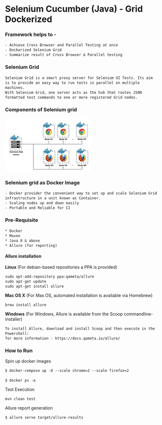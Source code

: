 # Selenium Cucumber (Java) - Grid Dockerized

### Framework helps to -
    - Achieve Cross Browser and Parallel Testing at once
    - Dockerized Selenium Grid
    - Summarize result of Cross Browser & Parallel testing

### Selenium Grid

    Selenium Grid is a smart proxy server for Selenium UI Tests. Its aim is to provide an easy way to run tests in parallel on multiple machines.
    With Selenium Grid, one server acts as the hub that routes JSON formatted test commands to one or more registered Grid nodes.

### Components of Selenium grid

![Description poster](/src/test/resources/download.jpeg)

### Selenium grid as Docker Image
    - Docker provider the convenient way to set up and scale Selenium Grid infrastructure in a unit known as Container. 
    - Scaling nodes up and down easily
    - Portable and Reliable for CI

### Pre-Requisite
    * Docker
    * Maven
    * Java 8 & above
    * Allure (for reporting)

#### Allure installation

**Linux** (For debian-based repositories a PPA is provided)

    sudo apt-add-repository ppa:qameta/allure
    sudo apt-get update
    sudo apt-get install allure


**Mac OS X** (For Mas OS, automated installation is available via Homebrew)

    brew install allure

**Windows** (For Windows, Allure is available from the Scoop commandline-installer)

    To install Allure, download and install Scoop and then execute in the Powershell:
    for more information - https://docs.qameta.io/allure/

### How to Run

Spin up docker images

    $ docker-compose up -d --scale chrome=2 --scale firefox=2
    
    $ docker ps -a

Test Execution

    mvn clean test

Allure report generation

    $ allure serve target/allure-results


